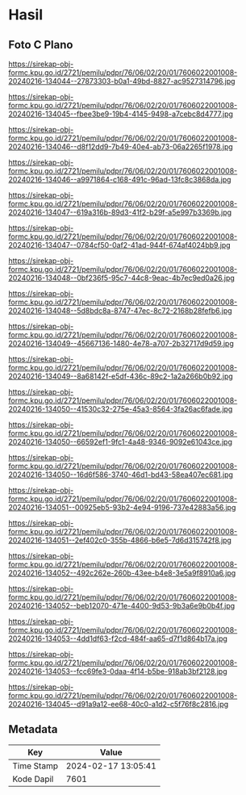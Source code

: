 # Hasil

## Foto C Plano

https://sirekap-obj-formc.kpu.go.id/2721/pemilu/pdpr/76/06/02/20/01/7606022001008-20240216-134044--27873303-b0a1-49bd-8827-ac9527314796.jpg

https://sirekap-obj-formc.kpu.go.id/2721/pemilu/pdpr/76/06/02/20/01/7606022001008-20240216-134045--fbee3be9-19b4-4145-9498-a7cebc8d4777.jpg

https://sirekap-obj-formc.kpu.go.id/2721/pemilu/pdpr/76/06/02/20/01/7606022001008-20240216-134046--d8f12dd9-7b49-40e4-ab73-06a2265f1978.jpg

https://sirekap-obj-formc.kpu.go.id/2721/pemilu/pdpr/76/06/02/20/01/7606022001008-20240216-134046--a9971864-c168-491c-96ad-13fc8c3868da.jpg

https://sirekap-obj-formc.kpu.go.id/2721/pemilu/pdpr/76/06/02/20/01/7606022001008-20240216-134047--619a316b-89d3-41f2-b29f-a5e997b3369b.jpg

https://sirekap-obj-formc.kpu.go.id/2721/pemilu/pdpr/76/06/02/20/01/7606022001008-20240216-134047--0784cf50-0af2-41ad-944f-674af4024bb9.jpg

https://sirekap-obj-formc.kpu.go.id/2721/pemilu/pdpr/76/06/02/20/01/7606022001008-20240216-134048--0bf236f5-95c7-44c8-9eac-4b7ec9ed0a26.jpg

https://sirekap-obj-formc.kpu.go.id/2721/pemilu/pdpr/76/06/02/20/01/7606022001008-20240216-134048--5d8bdc8a-8747-47ec-8c72-2168b28fefb6.jpg

https://sirekap-obj-formc.kpu.go.id/2721/pemilu/pdpr/76/06/02/20/01/7606022001008-20240216-134049--45667136-1480-4e78-a707-2b32717d9d59.jpg

https://sirekap-obj-formc.kpu.go.id/2721/pemilu/pdpr/76/06/02/20/01/7606022001008-20240216-134049--8a68142f-e5df-436c-89c2-1a2a266b0b92.jpg

https://sirekap-obj-formc.kpu.go.id/2721/pemilu/pdpr/76/06/02/20/01/7606022001008-20240216-134050--41530c32-275e-45a3-8564-3fa26ac6fade.jpg

https://sirekap-obj-formc.kpu.go.id/2721/pemilu/pdpr/76/06/02/20/01/7606022001008-20240216-134050--66592ef1-9fc1-4a48-9346-9092e61043ce.jpg

https://sirekap-obj-formc.kpu.go.id/2721/pemilu/pdpr/76/06/02/20/01/7606022001008-20240216-134050--16d6f586-3740-46d1-bd43-58ea407ec681.jpg

https://sirekap-obj-formc.kpu.go.id/2721/pemilu/pdpr/76/06/02/20/01/7606022001008-20240216-134051--00925eb5-93b2-4e94-9196-737e42883a56.jpg

https://sirekap-obj-formc.kpu.go.id/2721/pemilu/pdpr/76/06/02/20/01/7606022001008-20240216-134051--2ef402c0-355b-4866-b6e5-7d6d315742f8.jpg

https://sirekap-obj-formc.kpu.go.id/2721/pemilu/pdpr/76/06/02/20/01/7606022001008-20240216-134052--492c262e-260b-43ee-b4e8-3e5a9f8910a6.jpg

https://sirekap-obj-formc.kpu.go.id/2721/pemilu/pdpr/76/06/02/20/01/7606022001008-20240216-134052--beb12070-471e-4400-9d53-9b3a6e9b0b4f.jpg

https://sirekap-obj-formc.kpu.go.id/2721/pemilu/pdpr/76/06/02/20/01/7606022001008-20240216-134053--4dd1df63-f2cd-484f-aa65-d7f1d864b17a.jpg

https://sirekap-obj-formc.kpu.go.id/2721/pemilu/pdpr/76/06/02/20/01/7606022001008-20240216-134053--fcc69fe3-0daa-4f14-b5be-918ab3bf2128.jpg

https://sirekap-obj-formc.kpu.go.id/2721/pemilu/pdpr/76/06/02/20/01/7606022001008-20240216-134045--d91a9a12-ee68-40c0-a1d2-c5f76f8c2816.jpg


## Metadata

| Key        | Value               |
| ---------- | ------------------- |
| Time Stamp | 2024-02-17 13:05:41 |
| Kode Dapil | 7601                |



